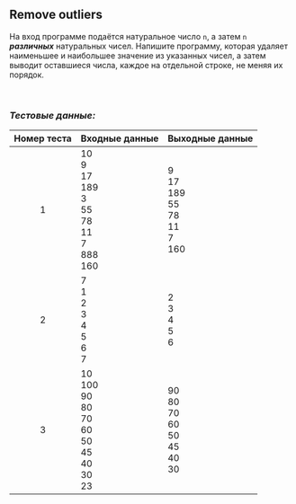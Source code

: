 ## Remove outliers

На вход программе подаётся натуральное число <code>n</code>, а затем <code>n</code> ***различных*** натуральных чисел.
Напишите программу, которая удаляет наименьшее и наибольшее значение из указанных чисел,
а затем выводит оставшиеся числа, каждое на отдельной строке, не меняя их порядок.

<br>

### *Тестовые данные:*

| Номер теста | Входные данные                                                  | Выходные данные                              |
|:-----------:|-----------------------------------------------------------------|----------------------------------------------|
|      1      | 10<br>9<br>17<br>189<br>3<br>55<br>78<br>11<br>7<br>888<br>160  | 9<br>17<br>189<br>55<br>78<br>11<br>7<br>160 |
|      2      | 7<br>1<br>2<br>3<br>4<br>5<br>6<br>7                            | 2<br>3<br>4<br>5<br>6                        |
|      3      | 10<br>100<br>90<br>80<br>70<br>60<br>50<br>45<br>40<br>30<br>23 | 90<br>80<br>70<br>60<br>50<br>45<br>40<br>30 |